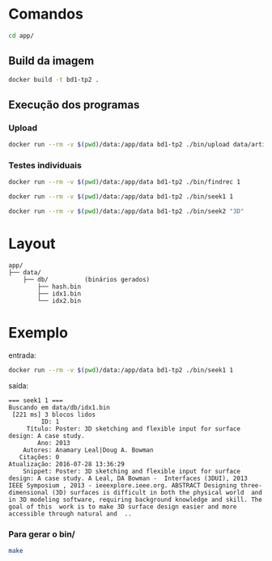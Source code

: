 # Comandos

```sh
cd app/
```

## Build da imagem
```sh
docker build -t bd1-tp2 .
```

## Execução dos programas

### Upload
```sh
docker run --rm -v $(pwd)/data:/app/data bd1-tp2 ./bin/upload data/artigo.csv
```

### Testes individuais
```sh
docker run --rm -v $(pwd)/data:/app/data bd1-tp2 ./bin/findrec 1
```
```sh
docker run --rm -v $(pwd)/data:/app/data bd1-tp2 ./bin/seek1 1
```
```sh
docker run --rm -v $(pwd)/data:/app/data bd1-tp2 ./bin/seek2 "3D"
```

# Layout
```
app/
├── data/
    ├── db/          (binários gerados)
        ├── hash.bin
        ├── idx1.bin
        └── idx2.bin
```

# Exemplo
entrada:
```sh
docker run --rm -v $(pwd)/data:/app/data bd1-tp2 ./bin/seek1 1
```
saída:
```
=== seek1 1 ===
Buscando em data/db/idx1.bin
 [221 ms] 3 blocos lidos
         ID: 1
     Título: Poster: 3D sketching and flexible input for surface design: A case study.
        Ano: 2013
    Autores: Anamary Leal|Doug A. Bowman
   Citações: 0
Atualização: 2016-07-28 13:36:29
    Snippet: Poster: 3D sketching and flexible input for surface design: A case study. A Leal, DA Bowman -  Interfaces (3DUI), 2013 IEEE Symposium , 2013 - ieeexplore.ieee.org. ABSTRACT Designing three-dimensional (3D) surfaces is difficult in both the physical world  and in 3D modeling software, requiring background knowledge and skill. The goal of this  work is to make 3D surface design easier and more accessible through natural and  ..
```


### Para gerar o bin/
```sh
make
```